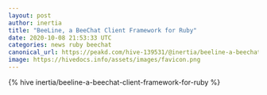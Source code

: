 ```yaml
---
layout: post
author: inertia
title: "BeeLine, a BeeChat Client Framework for Ruby"
date: 2020-10-08 21:53:33 UTC
categories: news ruby beechat
canonical_url: https://peakd.com/hive-139531/@inertia/beeline-a-beechat-client-framework-for-ruby
image: https://hivedocs.info/assets/images/favicon.png
---
```

{% hive inertia/beeline-a-beechat-client-framework-for-ruby %}
